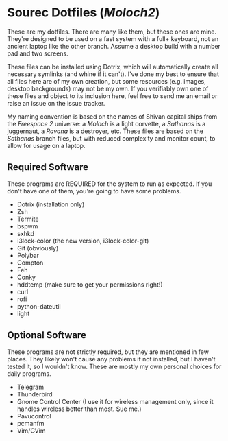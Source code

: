 # Sourec Dotfiles (*Moloch2*)

These are my dotfiles. There are many like them, but these ones
are mine. They're designed to be used on a fast system with a full+
keyboard, not an ancient laptop like the other branch. Assume a
desktop build with a number pad and two screens.

These files can be installed using Dotrix, which will automatically
create all necessary symlinks (and whine if it can't). I've done my
best to ensure that all files here are of my own creation, but some
resources (e.g. images, desktop backgrounds) may not be my own. If
you verifiably own one of these files and object to its inclusion
here, feel free to send me an email or raise an issue on the issue tracker.

My naming convention is based on the names of Shivan capital ships 
from the *Freespace 2* universe: a *Moloch* is a light corvette, a 
*Sathanas* is a juggernaut, a *Ravana* is a destroyer, etc. These files
are based on the *Sathanas* branch files, but with reduced complexity and
monitor count, to allow for usage on a laptop.

## Required Software

These programs are REQUIRED for the system to run as expected. If you
don't have one of them, you're going to have some problems.

* Dotrix (installation only)
* Zsh
* Termite
* bspwm
* sxhkd
* i3lock-color (the new version, i3lock-color-git)
* Git (obviously)
* Polybar
* Compton
* Feh
* Conky
* hddtemp (make sure to get your permissions right!)
* curl
* rofi
* python-dateutil
* light

## Optional Software

These programs are not strictly required, but they are mentioned in 
few places. They likely won't cause any problems if not installed, but
I haven't tested it, so I wouldn't know. These are mostly my own
personal choices for daily programs.

* Telegram
* Thunderbird
* Gnome Control Center (I use it for wireless management only, since it handles wireless better than most. Sue me.)
* Pavucontrol
* pcmanfm
* Vim/GVim
